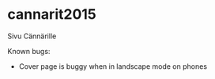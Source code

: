 # cannarit2015
Sivu Cännärille 

Known bugs:

* Cover page is buggy when in landscape mode on phones
